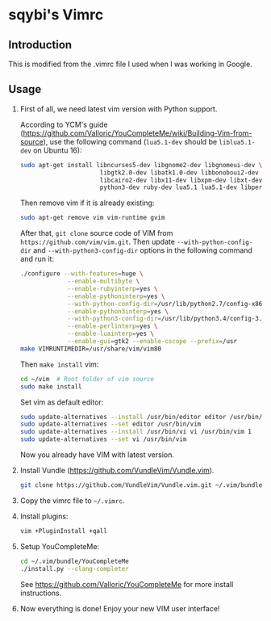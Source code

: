 sqybi's Vimrc
=============

Introduction
------------

This is modified from the .vimrc file I used when I was working in Google.

Usage
------

1. First of all, we need latest vim version with Python support.

   According to YCM's guide (https://github.com/Valloric/YouCompleteMe/wiki/Building-Vim-from-source),
   use the following command (`lua5.1-dev` should be `liblua5.1-dev` on Ubuntu 16):

   ```sh
   sudo apt-get install libncurses5-dev libgnome2-dev libgnomeui-dev \
                         libgtk2.0-dev libatk1.0-dev libbonoboui2-dev \
                         libcairo2-dev libx11-dev libxpm-dev libxt-dev python-dev \
                         python3-dev ruby-dev lua5.1 lua5.1-dev libperl-dev git
   ```

   Then remove vim if it is already existing:

   ```sh
   sudo apt-get remove vim vim-runtime gvim
   ```

   After that, `git clone` source code of VIM from `https://github.com/vim/vim.git`.
   Then update `--with-python-config-dir` and `--with-python3-config-dir` options
   in the following command and run it:
   
   ```sh
   ./configure --with-features=huge \
                --enable-multibyte \
                --enable-rubyinterp=yes \
                --enable-pythoninterp=yes \
                --with-python-config-dir=/usr/lib/python2.7/config-x86_64-linux-gnu \
                --enable-python3interp=yes \
                --with-python3-config-dir=/usr/lib/python3.4/config-3.4m-x86_64-linux-gnu \
                --enable-perlinterp=yes \
                --enable-luainterp=yes \
                --enable-gui=gtk2 --enable-cscope --prefix=/usr
   make VIMRUNTIMEDIR=/usr/share/vim/vim80
   ```

   Then `make install` vim:
 
   ```sh
   cd ~/vim  # Root folder of vim source
   sudo make install
   ```

   Set vim as default editor:

   ```sh
   sudo update-alternatives --install /usr/bin/editor editor /usr/bin/vim 1
   sudo update-alternatives --set editor /usr/bin/vim
   sudo update-alternatives --install /usr/bin/vi vi /usr/bin/vim 1
   sudo update-alternatives --set vi /usr/bin/vim
   ```

   Now you already have VIM with latest version.

2. Install Vundle (https://github.com/VundleVim/Vundle.vim).

   ```sh
   git clone https://github.com/VundleVim/Vundle.vim.git ~/.vim/bundle/Vundle.vim
   ```

3. Copy the vimrc file to `~/.vimrc`.

4. Install plugins:

   ```sh
   vim +PluginInstall +qall
   ```

5. Setup YouCompleteMe:

   ```sh
   cd ~/.vim/bundle/YouCompleteMe
   ./install.py --clang-completer
   ```

   See https://github.com/Valloric/YouCompleteMe for more install instructions.

6. Now everything is done! Enjoy your new VIM user interface!
